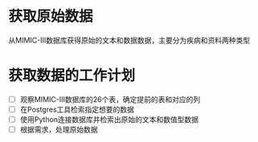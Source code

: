 # 获取原始数据
从MIMIC-III数据库获得原始的文本和数据数据，主要分为疾病和资料两种类型

# 获取数据的工作计划
- [ ] 观察MIMIC-III数据库的26个表，确定提前的表和对应的列
- [ ] 在Postgres工具检索指定想要的数据
- [ ] 使用Python连接数据库并检索出原始的文本和数值型数据
- [ ] 根据需求，处理原始数据